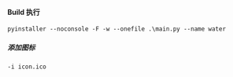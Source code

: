 
#### Build 执行

```shell
pyinstaller --noconsole -F -w --onefile .\main.py --name water
```

##### 添加图标
```shell
-i icon.ico
```

